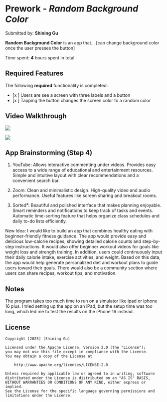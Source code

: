 # Prework - *Random Background Color*

Submitted by: **Shining Gu**

**Random Background Color** is an app that... [can change background color once the user presses the button] 

Time spent: **4** hours spent in total

## Required Features

The following **required** functionality is completed:

- [x ] Users are see a screen with three labels and a button
- [x ] Tapping the button changes the screen color to a random color

## Video Walkthrough
<div>
    <a href="https://www.loom.com/share/a32ec62134b04747b48e4ddcd278f0c5">
    </a>
    <a href="https://www.loom.com/share/a32ec62134b04747b48e4ddcd278f0c5">
      <img style="max-width:300px;" src="https://cdn.loom.com/sessions/thumbnails/a32ec62134b04747b48e4ddcd278f0c5-d9b47d7519a3e2ef-full-play.gif">
    </a>
  </div>

  ![](https://i.imgur.com/Fw6NiOU.gif)
  
## App Brainstorming (Step 4)
1. YouTube:
Allows interactive commenting under videos.
Provides easy access to a wide range of educational and entertainment resources.
Simple and intuitive layout with clear recommendations and a convenient search bar.

2. Zoom:
Clean and minimalistic design.
High-quality video and audio performance.
Useful features like screen sharing and breakout rooms.

3. Sorted³:
Beautiful and polished interface that makes planning enjoyable.
Smart reminders and notifications to keep track of tasks and events.
Automatic time-sorting feature that helps organize class schedules and daily to-do lists efficiently.

New Idea:
I would like to build an app that combines healthy eating with beginner-friendly fitness guidance. 
The app would provide easy and delicious low-calorie recipes, showing detailed calorie counts and step-by-step instructions. 
It would also offer beginner workout videos for goals like weight loss and strength training. 
In addition, users could continuously input their daily calorie intake, exercise activities, and weight. 
Based on this data, the app would help generate personalized diet and workout plans to guide users toward their goals. 
There would also be a community section where users can share recipes, workout tips, and motivation.

## Notes

The program takes too much time to run on a simulator like ipad or iphone 16 plus. 
I tried setting up the app on an iPad, but the setup time was too long, which led me to test the results on the iPhone 16 instead.

## License

    Copyright [2025] [Shining Gu]

    Licensed under the Apache License, Version 2.0 (the "License");
    you may not use this file except in compliance with the License.
    You may obtain a copy of the License at

        http://www.apache.org/licenses/LICENSE-2.0

    Unless required by applicable law or agreed to in writing, software
    distributed under the License is distributed on an "AS IS" BASIS,
    WITHOUT WARRANTIES OR CONDITIONS OF ANY KIND, either express or implied.
    See the License for the specific language governing permissions and
    limitations under the License.

